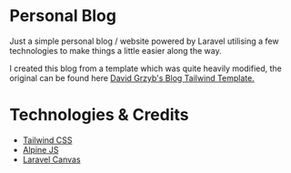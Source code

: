 # Personal Blog

Just a simple personal blog / website powered by Laravel utilising a few technologies to make things
a little easier along the way.

I created this blog from a template which was quite heavily modified, the original can be found here [David Grzyb's Blog Tailwind Template.](https://github.com/davidgrzyb/tailwind-blog-template)

# Technologies & Credits
- [Tailwind CSS](https://tailwindcss.com/) 
- [Alpine JS](https://github.com/alpinejs/alpine) 
- [Laravel Canvas](https://github.com/cnvs/canvas) 

